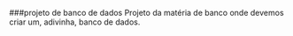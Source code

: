 ###projeto de banco de dados
Projeto da matéria de banco onde devemos criar um, adivinha, banco de dados.
